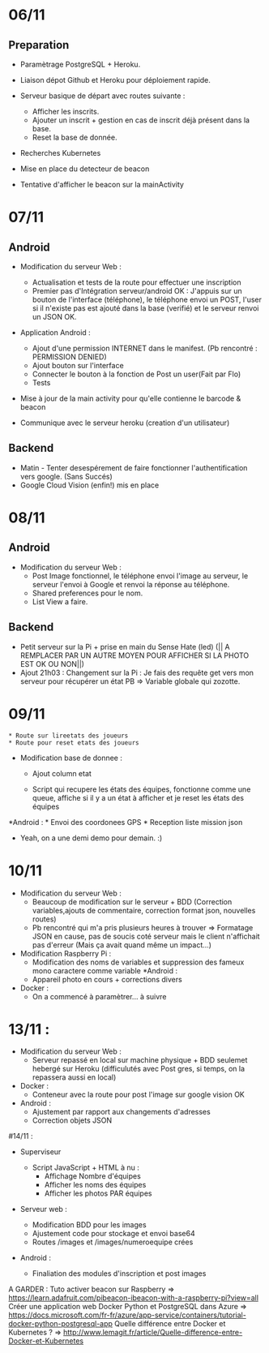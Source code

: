 # 06/11
## Preparation
* Paramètrage PostgreSQL + Heroku.
* Liaison dépot Github et Heroku pour déploiement rapide. 
* Serveur basique de départ avec routes suivante :
	* Afficher les inscrits.
	* Ajouter un inscrit + gestion en cas de inscrit déjà présent dans la base.
	* Reset la base de donnée.
* Recherches Kubernetes

* Mise en place du detecteur de beacon
* Tentative d'afficher le beacon sur la mainActivity

# 07/11
## Android
* Modification du serveur Web :
	* Actualisation et tests de la route pour effectuer une inscription
	* Premier pas d'Intégration serveur/android OK : J'appuis sur un bouton de l'interface (téléphone), le téléphone envoi un POST, l'user si il n'existe pas est ajouté dans la base (verifié) et le serveur renvoi un JSON OK.
* Application Android :
	* Ajout d'une permission INTERNET dans le manifest. (Pb rencontré : PERMISSION DENIED)
	* Ajout bouton sur l'interface
	* Connecter le bouton à la fonction de Post un user(Fait par Flo)
	* Tests

* Mise à jour de la main activity pour qu'elle contienne le barcode & beacon
* Communique avec le serveur heroku (creation d'un utilisateur)

## Backend
* Matin - Tenter desespérement de faire fonctionner l'authentification vers google. (Sans Succés)
* Google Cloud Vision (enfin!) mis en place

# 08/11

## Android

* Modification du serveur Web :
	* Post Image fonctionnel, le téléphone envoi l'image au serveur, le serveur l'envoi à Google et renvoi la réponse au téléphone.
	* Shared preferences pour le nom.
	* List View a faire.

	
## Backend 

* Petit serveur sur la Pi + prise en main du Sense Hate (led) (|| A REMPLACER PAR UN AUTRE MOYEN POUR AFFICHER SI LA PHOTO EST OK OU NON||)
* Ajout 21h03 : Changement sur la Pi : Je fais des requête get vers mon serveur pour récupérer un état PB => Variable globale qui zozotte.



# 09/11

	* Route sur lireetats des joueurs
	* Route pour reset etats des joueurs
	
* Modification base de donnee :
	* Ajout column etat


	* Script qui recupere les états des équipes, fonctionne comme une queue, affiche si il y a un état à afficher et je reset les états des équipes
	
*Android :
	* Envoi des coordonees GPS
	* Reception liste mission json

* Yeah, on a une demi demo pour demain. :)

# 10/11
* Modification du serveur Web :
	* Beaucoup de modification sur le serveur + BDD (Correction variables,ajouts de commentaire, correction format json, nouvelles routes)
	* Pb rencontré qui m'a pris plusieurs heures à trouver => Formatage JSON en cause, pas de soucis coté serveur mais le client n'affichait pas d'erreur 
	(Mais ça avait quand même un impact...)
* Modification Raspberry Pi :
	* Modification des noms de variables et suppression des fameux mono caractere comme variable
*Android :
	* Appareil photo en cours + corrections divers
* Docker : 
	* On a commencé à paramètrer... à suivre
	
# 13/11 :
* Modification du serveur Web :
	* Serveur repassé en local  sur machine physique + BDD seulemet hebergé sur Heroku (difficulutés avec Post gres, si temps, on la repassera aussi en local)
* Docker :
	* Conteneur avec la route pour post l'image sur google vision OK
* Android :
	* Ajustement par rapport aux changements d'adresses
	* Correction objets JSON
	
#14/11 :
* Superviseur
	* Script JavaScript + HTML à nu :
		* Affichage Nombre d'équipes
		* Afficher les noms des équipes
		* Afficher les photos PAR équipes
* Serveur web :
	* Modification BDD pour les images
	* Ajustement code pour stockage et envoi base64
	* Routes /images et /images/numeroequipe crées

* Android :
	* Finaliation des modules d'inscription et post images

A GARDER : 
Tuto activer beacon sur Raspberry => https://learn.adafruit.com/pibeacon-ibeacon-with-a-raspberry-pi?view=all
Créer une application web Docker Python et PostgreSQL dans Azure => https://docs.microsoft.com/fr-fr/azure/app-service/containers/tutorial-docker-python-postgresql-app
Quelle différence entre Docker et Kubernetes ? => http://www.lemagit.fr/article/Quelle-difference-entre-Docker-et-Kubernetes
